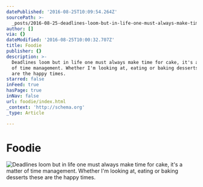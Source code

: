 ```yaml
---
datePublished: '2016-08-25T10:09:54.264Z'
sourcePath: >-
  _posts/2016-08-25-deadlines-loom-but-in-life-one-must-always-make-time-for-cak.md
author: []
via: {}
dateModified: '2016-08-25T10:00:32.707Z'
title: Foodie
publisher: {}
description: >-
  Deadlines loom but in life one must always make time for cake, it's a matter
  of time management. Whether I'm looking at, eating or baking desserts these
  are the happy times.
starred: false
inFeed: true
hasPage: true
inNav: false
url: foodie/index.html
_context: 'http://schema.org'
_type: Article

---
```

# Foodie
![Deadlines loom but in life one must always make time for cake, it's a matter of time management. Whether I'm looking at, eating or baking desserts these are the happy times.](https://the-grid-user-content.s3-us-west-2.amazonaws.com/cdccd4a1-8fa4-4ea9-ad48-0162ec587ed0.jpg)